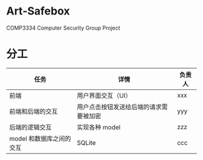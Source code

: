 # Art-Safebox
COMP3334 Computer Security Group Project

# 分工
任务 | 详情 | 负责人
-|-|-
前端 | 用户界面交互（UI） | xxx
前端和后端的交互 | 用户点击按钮发送给后端的请求需要被加密 | yyy
后端的逻辑交互 | 实现各种 model | zzz
model 和数据库之间的交互 | SQLite | ccc

